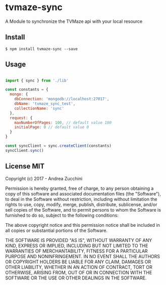 # tvmaze-sync

A Module to synchronize the TVMaze api with your local resource

## Install

```
$ npm install tvmaze-sync --save
```
## Usage
```js

import { sync } from './lib'

const constants = {
  mongo: {
    dbConnection: 'mongodb://localhost:27017',
    dbName: 'tvmaze_sync_test',
    collectionName: 'sync'
  },
  request: {
    maxNumberOfPages: 100, // default value 100
    initialPage: 0 // default value 0
  }
}

const syncClient = sync.createClient(constants)
syncClient.sync()


```


## License MIT

Copyright (c) 2017 - Andrea Zucchini


Permission is hereby granted, free of charge, to any person obtaining a copy
of this software and associated documentation files (the "Software"), to deal
in the Software without restriction, including without limitation the rights
to use, copy, modify, merge, publish, distribute, sublicense, and/or sell
copies of the Software, and to permit persons to whom the Software is
furnished to do so, subject to the following conditions:


The above copyright notice and this permission notice shall be included in
all copies or substantial portions of the Software.


THE SOFTWARE IS PROVIDED "AS IS", WITHOUT WARRANTY OF ANY KIND, EXPRESS OR
IMPLIED, INCLUDING BUT NOT LIMITED TO THE WARRANTIES OF MERCHANTABILITY,
FITNESS FOR A PARTICULAR PURPOSE AND NONINFRINGEMENT.  IN NO EVENT SHALL THE
AUTHORS OR COPYRIGHT HOLDERS BE LIABLE FOR ANY CLAIM, DAMAGES OR OTHER
LIABILITY, WHETHER IN AN ACTION OF CONTRACT, TORT OR OTHERWISE, ARISING FROM,
OUT OF OR IN CONNECTION WITH THE SOFTWARE OR THE USE OR OTHER DEALINGS IN
THE SOFTWARE.
